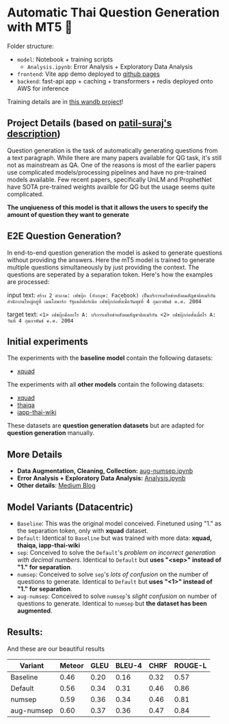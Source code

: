 # Automatic Thai Question Generation with MT5  🤗
Folder structure:
* `model`: Notebook + training scripts
  * `Analysis.ipynb`: Error Analysis + Exploratory Data Analysis
* `frontend`: Vite app demo deployed to [github pages](https://parinzee.github.io/ThaiQuestionGenerationMT5/)
* `backend`: fast-api app + caching + transformers + redis deployed onto AWS for inference

Training details are in [this wandb project](https://wandb.ai/parinzee/mT5-thai-multiple-e2e-qg?workspace=user-parinzee)!

## Project Details (based on [patil-suraj's description](https://github.com/patil-suraj/question_generation/blob/master/README.md#project-details))
Question generation is the task of automatically generating questions from a text paragraph. While there are many papers available for QG task, it's still not as mainstream as QA. One of the reasons is most of the earlier papers use complicated models/processing pipelines and have no pre-trained models available. Few recent papers, specifically UniLM and ProphetNet have SOTA pre-trained weights availble for QG but the usage seems quite complicated.

**The unqiueness of this model is that it allows the users to specify the amount of question they want to generate**

## E2E Question Generation?
In end-to-end question generation the model is asked to generate questions without providing the answers. Here the mT5 model is trained to generate multiple questions simultaneously by just providing the context. The questions are seperated by a separation token. Here's how the examples are processed:

input text: `สร้าง 2 คำถาม: เฟซบุ๊ก (อังกฤษ: Facebook) เป็นบริการเครือข่ายสังคมสัญชาติอเมริกัน สำนักงานใหญ่อยู่ที่ เมนโลพาร์ก รัฐแคลิฟอร์เนีย เฟซบุ๊กก่อตั้งเมื่อวันพุธที่ 4 กุมภาพันธ์ ค.ศ. 2004`

target text: `<1> เฟซบุ๊กคืออะไร A: บริการเครือข่ายสังคมสัญชาติอเมริกัน <2> เฟซบุ๊กก่อตั้งเมื่อไร A: วันที่ 4 กุมภาพันธ์ ค.ศ. 2004`

## Initial experiments
The experiments with the **baseline model** contain the following datasets:
* [xquad](https://github.com/deepmind/xquad)

The experiments with all **other models** contain the following datasets:
* [xquad](https://github.com/deepmind/xquad)
* [thaiqa](https://huggingface.co/datasets/thaiqa_squad)
* [iapp-thai-wiki](https://github.com/iapp-technology/iapp-wiki-qa-dataset)

These datasets are **question generation datasets** but are adapted for **question generation** manually.

## More Details
- **Data Augmentation, Cleaning, Collection:** [aug-numsep.ipynb](https://github.com/parinzee/ThaiQuestionGenerationMT5/blob/main/model/training-evaluation/aug-numsep.ipynb)
- **Error Analysis + Exploratory Data Analysis:** [Analysis.ipynb](https://github.com/parinzee/ThaiQuestionGenerationMT5/blob/main/model/Analysis.ipynb)
- **Other details**: [Medium Blog](https://medium.com/@parinzee/studying-let-an-ai-generate-q-as-to-quiz-you-9ef27b1554d)

## Model Variants (Datacentric)
* `Baseline`: This was the original model conceived. Finetuned using "1." as the separation token, only with **xquad** dataset.
* `Default`: Identical to `Baseline` but was trained with more data: **xquad, thaiqa, iapp-thai-wiki**
* `sep`: Conceived to solve the `Default`'s *problem on incorrect generation with decimal numbers*. Identical to `Default` but **uses "\<sep>" instead of "1." for separation**.
* `numsep`: Conceived to solve `sep`'s *lots of confusion* on the number of questions to generate. Identical to `Default` but **uses "<1>" instead of "1." for separation**.
* `aug-numsep`: Conceived to solve `numsep`'s *slight confusion* on number of questions to generate. Identical to `numsep` but **the dataset has been augmented**.

## Results:
And these are our beautiful results

| Variant  | Meteor | GLEU | BLEU-4 | CHRF | ROUGE-L |
|----------|--------|------|--------|------|---------|
| Baseline | 0.46   | 0.20 | 0.16   | 0.32 | 0.57    |
| Default  | 0.56   | 0.34 | 0.31   | 0.46 | 0.86    |
| numsep      | 0.59   | 0.36 | 0.34   | 0.46 | 0.81    |
| aug-numsep  | 0.60   | 0.37	| 0.36	  | 0.47	| 0.84    |
